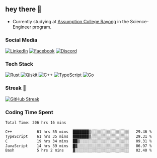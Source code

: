 ## hey there 👋

- Currently studying at [Assumption College Rayong](https://www.acr.ac.th) in the Science-Engineer program.

### Social Media

[![LinkedIn](https://img.shields.io/badge/linkedin-%230077B5.svg?style=for-the-badge&logo=linkedin&logoColor=white)](https://www.linkedin.com/in/kiattisakbeaw/)
[![Facebook](https://img.shields.io/badge/Facebook-%231877F2.svg?style=for-the-badge&logo=Facebook&logoColor=white)](https://www.facebook.com/kiattisakbeawsanburee)
[![Discord](https://img.shields.io/badge/Discord-%235865F2.svg?style=for-the-badge&logo=discord&logoColor=white)](https://discord.gg/dgRsHb5duc)

### Tech Stack
![Rust](https://img.shields.io/badge/rust-%23000000.svg?style=for-the-badge&logo=rust&logoColor=white)
![Qiskit](https://img.shields.io/badge/Qiskit-%236929C4.svg?style=for-the-badge&logo=Qiskit&logoColor=white)
![C++](https://img.shields.io/badge/c++-%2300599C.svg?style=for-the-badge&logo=c%2B%2B&logoColor=white)
![TypeScript](https://img.shields.io/badge/typescript-%23007ACC.svg?style=for-the-badge&logo=typescript&logoColor=white)
![Go](https://img.shields.io/badge/go-%2300ADD8.svg?style=for-the-badge&logo=go&logoColor=white)


### Streak 🚀
[![GitHub Streak](https://streak-stats.demolab.com?user=beawkiattisak&theme=dark&hide_border=true)](https://git.io/streak-stats)
</div>

### Coding Time Spent
<!--START_SECTION:waka-->

```txt
Total Time: 206 hrs 16 mins

C++           61 hrs 55 mins  ███████▒░░░░░░░░░░░░░░░░░   29.46 %
TypeScript    61 hrs 35 mins  ███████▒░░░░░░░░░░░░░░░░░   29.31 %
C             19 hrs 34 mins  ██▒░░░░░░░░░░░░░░░░░░░░░░   09.31 %
JavaScript    14 hrs 39 mins  █▓░░░░░░░░░░░░░░░░░░░░░░░   06.97 %
Bash          5 hrs 2 mins    ▓░░░░░░░░░░░░░░░░░░░░░░░░   02.40 %
```

<!--END_SECTION:waka-->
